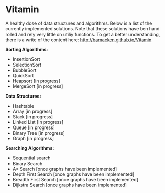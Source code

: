# Vitamin
A healthy dose of data structures and algorithms. Below is a list of the currently implemented solutions. Note that these solutions have ben hand rolled and rely very little on utiliy functions. To get a better understanding, there is a write of the content here: http://bamacken.github.io/Vitamin

**Sorting Algorithms:**
  - InsertionSort
  - SelectionSort
  - BubbleSort
  - QuickSort
  - Heapsort [in progress]
  - MergeSort [in progress]
  
**Data Structures:**
  - Hashtable
  - Array [in progress]
  - Stack [in progress]
  - Linked List [in progress]
  - Queue [in progress]
  - Binary Tree [in progress]
  - Graph [in progress]
  
**Searching Algorithms:**
  - Sequential search 
  - Binary Search
  - A* Search [once graphs have been implemented]
  - Depth First Search [once graphs have been implemented]
  - Breadth First Search [once graphs have been implemented]
  - Dijkstra Search [once graphs have been implemented]


